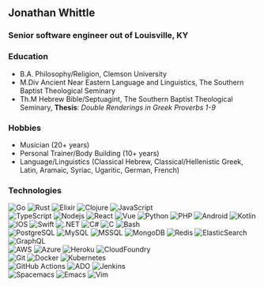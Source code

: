 ## Jonathan Whittle
### Senior software engineer out of Louisville, KY

### Education
- B.A. Philosophy/Religion, Clemson University
- M.Div Ancient Near Eastern Language and Linguistics, The Southern Baptist Theological Seminary
- Th.M Hebrew Bible/Septuagint, The Southern Baptist Theological Seminary, __Thesis__: _Double Renderings in Greek Proverbs 1-9_

### Hobbies
- Musician (20+ years)
- Personal Trainer/Body Building (10+ years)
- Language/Linguistics (Classical Hebrew, Classical/Hellenistic Greek, Latin, Aramaic, Syriac, Ugaritic, German, French)

### Technologies
![Go](https://img.shields.io/badge/Go-Expert-011125.svg?logo=Go)
![Rust](https://img.shields.io/badge/Rust-Enthusiast-011125.svg?style=flat-square&logo=Rust)
![Elixir](https://img.shields.io/badge/Elixir-Enthusiast-011125.svg?logo=Elixir)
![Clojure](https://img.shields.io/badge/Clojure-Enthusiast-011125.svg?logo=Clojure)
![JavaScript](https://img.shields.io/badge/JavaScript-Expert-011125?logo=javascript)
<br>
![TypeScript](https://img.shields.io/badge/-TypeScript-172226?logo=typescript)
![Nodejs](https://img.shields.io/badge/-Nodejs-172226?logo=Node.js)
![React](https://img.shields.io/badge/-React-172226?&logo=react)
![Vue](https://img.shields.io/badge/-Vue-172226?logo=vue.js)
![Python](https://img.shields.io/badge/-Python-172226?logo=Python)
![PHP](https://img.shields.io/badge/-PHP-172226?logo=PHP)
![Android](https://img.shields.io/badge/-Android-172226?logo=android)
![Kotlin](https://img.shields.io/badge/-Kotlin-172226?logo=kotlin)
![IOS](https://img.shields.io/badge/-iOS-172226?logo=ios)
![Swift](https://img.shields.io/badge/-Swift-172226?logo=swift)
![.NET](https://img.shields.io/badge/-.NET-172226?logo=.net)
![C#](https://img.shields.io/badge/-CSharp-172226?logo=csharp)
![C](https://img.shields.io/badge/-C-172226?logo=c)
![Bash](https://img.shields.io/badge/-Bash-172226?logo=gnubash)
<br>
![PostgreSQL](https://img.shields.io/badge/-Postgres-172226?logo=postgresql)
![MySQL](https://img.shields.io/badge/-MySQL-172226?logo=mysql)
![MSSQL](https://img.shields.io/badge/-MSSQL-172226?logo=microsoftsqlserver)
![MongoDB](https://img.shields.io/badge/-MongoDB-172226?logo=mongodb)
![Redis](https://img.shields.io/badge/-Redis-172226?logo=Redis)
![ElasticSearch](https://img.shields.io/badge/-ElasticSearch-172226?logo=elasticsearch)
![GraphQL](https://img.shields.io/badge/-GraphQL-172226?logo=graphql)
<br>
![AWS](https://img.shields.io/badge/-AWS-232F3E?logo=amazonaws)
![Azure](https://img.shields.io/badge/-Azure-0078D4?logo=azuredevops)
![Heroku](https://img.shields.io/badge/-Heroku-430098?logo=heroku)
![CloudFoundry](https://img.shields.io/badge/-CloudFoundry-172226?logo=cloudfoundry)
<br>
![Git](https://img.shields.io/badge/-Git-172226?logo=git)
![Docker](https://img.shields.io/badge/-Docker-172226?logo=docker)
![Kubernetes](https://img.shields.io/badge/-Kubernetes-172226?logo=kubernetes)
<br>
![GitHub Actions](https://img.shields.io/badge/-GitHubActions-172226?logo=githubactions)
![ADO](https://img.shields.io/badge/-AzureDevOps-172226?logo=azuredevops)
![Jenkins](https://img.shields.io/badge/-Jenkins-172226?logo=jenkins)
<br>
![Spacemacs](https://img.shields.io/badge/-Spacemacs-172226?logo=spacemacs)
![Emacs](https://img.shields.io/badge/-Emacs-172226?logo=gnuemacs)
![Vim](https://img.shields.io/badge/-Vim-172226?logo=vim)
